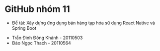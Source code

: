 # GitHub nhóm 11 
+ Đề tài: Xây dựng ứng dụng bán hàng tạp hóa sử dụng React Native và Spring Boot
- Trần Đình Đông Khánh - 20110503
- Đào Ngọc Thach - 20110564
